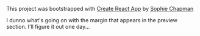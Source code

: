 This project was bootstrapped with [Create React App](https://github.com/facebook/create-react-app) by [Sophie Chapman](https://twitter.com/sophiecantype)

I dunno what's going on with the margin that appears in the preview section. I'll figure it out one day... 
